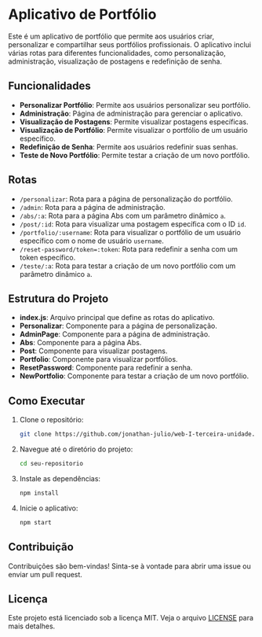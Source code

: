 # Aplicativo de Portfólio

Este é um aplicativo de portfólio que permite aos usuários criar, personalizar e compartilhar seus portfólios profissionais. O aplicativo inclui várias rotas para diferentes funcionalidades, como personalização, administração, visualização de postagens e redefinição de senha.

## Funcionalidades

- **Personalizar Portfólio**: Permite aos usuários personalizar seu portfólio.
- **Administração**: Página de administração para gerenciar o aplicativo.
- **Visualização de Postagens**: Permite visualizar postagens específicas.
- **Visualização de Portfólio**: Permite visualizar o portfólio de um usuário específico.
- **Redefinição de Senha**: Permite aos usuários redefinir suas senhas.
- **Teste de Novo Portfólio**: Permite testar a criação de um novo portfólio.

## Rotas

- `/personalizar`: Rota para a página de personalização do portfólio.
- `/admin`: Rota para a página de administração.
- `/abs/:a`: Rota para a página Abs com um parâmetro dinâmico `a`.
- `/post/:id`: Rota para visualizar uma postagem específica com o ID `id`.
- `/portfolio/:username`: Rota para visualizar o portfólio de um usuário específico com o nome de usuário `username`.
- `/reset-password/token=:token`: Rota para redefinir a senha com um token específico.
- `/teste/:a`: Rota para testar a criação de um novo portfólio com um parâmetro dinâmico `a`.

## Estrutura do Projeto

- **index.js**: Arquivo principal que define as rotas do aplicativo.
- **Personalizar**: Componente para a página de personalização.
- **AdminPage**: Componente para a página de administração.
- **Abs**: Componente para a página Abs.
- **Post**: Componente para visualizar postagens.
- **Portfolio**: Componente para visualizar portfólios.
- **ResetPassword**: Componente para redefinir a senha.
- **NewPortfolio**: Componente para testar a criação de um novo portfólio.

## Como Executar

1. Clone o repositório:
    ```bash
    git clone https://github.com/jonathan-julio/web-I-terceira-unidade.git
    ```
2. Navegue até o diretório do projeto:
    ```bash
    cd seu-repositorio
    ```
3. Instale as dependências:
    ```bash
    npm install
    ```
4. Inicie o aplicativo:
    ```bash
    npm start
    ```

## Contribuição

Contribuições são bem-vindas! Sinta-se à vontade para abrir uma issue ou enviar um pull request.

## Licença

Este projeto está licenciado sob a licença MIT. Veja o arquivo [LICENSE](LICENSE) para mais detalhes.